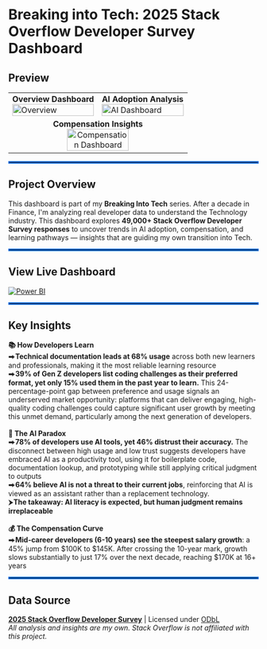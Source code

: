 # Breaking into Tech: 2025 Stack Overflow Developer Survey Dashboard
## Preview
<table>
  <tr>
    <td width="50%">
      <b>Overview Dashboard</b><br/>
      <img width="100%" alt="Overview" src="https://github.com/user-attachments/assets/8ad56a73-5d51-4ac8-95ac-5da19db85735" />
    </td>
    <td width="50%">
      <b>AI Adoption Analysis</b><br/>
      <img width="100%" alt="AI Dashboard" src="https://github.com/user-attachments/assets/b5e20958-ab28-42ca-ae50-f0fb39e1d007" />
    </td>
  </tr>
  <tr>
    <td colspan="2" align="center">
      <b>Compensation Insights</b><br/>
      <img width="60%" alt="Compensation Dashboard" src="https://github.com/user-attachments/assets/1719dd6d-241c-47ae-88dc-3a52c46e9431" />
    </td>
  </tr>
</table>
<hr style="border: 2px solid #0969DA;">

## Project Overview
This dashboard is part of my **Breaking Into Tech** series. After a decade in Finance, I'm analyzing real developer data to understand the Technology industry. 
This dashboard explores **49,000+ Stack Overflow Developer Survey responses** to uncover trends in AI adoption, compensation, and learning pathways — insights that are guiding my own transition into Tech.
<hr style="border: 2px solid #0969DA;">

## View Live Dashboard
[![Power BI](https://img.shields.io/badge/Power_BI-View_Live_Dashboard-00D084?style=for-the-badge&logo=powerbi&logoColor=white)](https://app.powerbi.com/view?r=eyJrIjoiOWRkNDU4OTktN2E2NS00NmU0LWE2MzQtZTk3N2Y1MjQ2YjAyIiwidCI6IjJhYmQ1YTUwLThlZjctNGRjZi04Yzc5LWE0ZWFlNTJlZGIyMSJ9&pageName=b2b3890d4d5c5f56d666)

<hr style="border: 2px solid #0969DA;">

## Key Insights

**📚 How Developers Learn<br/>**
⮕**Technical documentation leads at 68% usage** across both new learners and professionals, making it the most reliable learning resource<br/>
⮕**39% of Gen Z developers list coding challenges as their preferred format, yet only 15% used them in the past year to learn.** This 24-percentage-point gap between preference and usage signals an underserved market opportunity: platforms that can deliver engaging, high-quality coding challenges could capture significant user growth by meeting this unmet demand, particularly among the next generation of developers.
<br/>
<br/>
**🤖 The AI Paradox<br/>**
⮕**78% of developers use AI tools, yet 46% distrust their accuracy.** The disconnect between high usage and low trust suggests developers have embraced AI as a productivity tool, using it for boilerplate code, documentation lookup, and prototyping while still applying critical judgment to outputs</br>
⮕**64% believe AI is not a threat to their current jobs**, reinforcing that AI is viewed as an assistant rather than a replacement technology.<br/>
⮞**The takeaway: AI literacy is expected, but human judgment remains irreplaceable**
<br/>
<br/>
**💰 The Compensation Curve</br>**
⮕**Mid-career developers (6-10 years) see the steepest salary growth**: a 45% jump from $100K to $145K. After crossing the 10-year mark, growth slows substantially to just 17% over the next decade, reaching $170K at 16+ years
<br/>
<hr style="border: 2px solid #0969DA;">

## Data Source
**[2025 Stack Overflow Developer Survey](https://survey.stackoverflow.co/)** | Licensed under [ODbL](http://opendatacommons.org/licenses/odbl/1.0/) <br/>
*All analysis and insights are my own. Stack Overflow is not affiliated with this project.*
